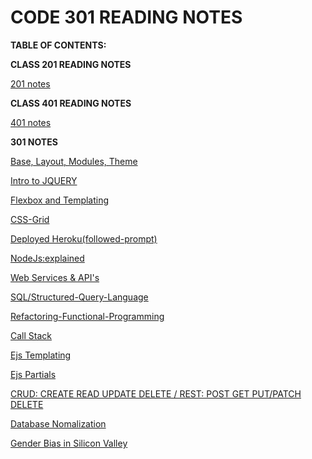 # CODE 301 READING NOTES


**TABLE OF CONTENTS:**

**CLASS 201 READING NOTES**

[201 notes](../index.md)

**CLASS 401 READING NOTES**

[401 notes](../401/fourohone.html)

**301 NOTES**

[Base, Layout, Modules, Theme](../301/class-01.md)

[Intro to JQUERY](../301/class-02.md)

[Flexbox and Templating](../301/class-03.md)

[CSS-Grid](../301/class-04.md)

[Deployed Heroku(followed-prompt)](../301/class-05.md)

[NodeJs:explained](../301/class-06.md)

[Web Services & API's](../301/class-07.md)

[SQL/Structured-Query-Language](../301/class-08.md)

[Refactoring-Functional-Programming](../301/class-09.md)

[Call Stack](../301/class-10.md)

[Ejs Templating](../301/class-11.md)

[Ejs Partials](../301/class-12.md)

[CRUD: CREATE READ UPDATE DELETE / REST: POST GET PUT/PATCH DELETE](../301/class-13.md)

[Database Nomalization](../301/class-14.md)

[Gender Bias in Silicon Valley](../301/class-15.md)